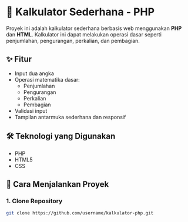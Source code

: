 # 🧮 Kalkulator Sederhana - PHP

Proyek ini adalah kalkulator sederhana berbasis web menggunakan **PHP** dan **HTML**. Kalkulator ini dapat melakukan operasi dasar seperti penjumlahan, pengurangan, perkalian, dan pembagian.

## ✨ Fitur

- Input dua angka
- Operasi matematika dasar:
  - Penjumlahan
  - Pengurangan
  - Perkalian
  - Pembagian
- Validasi input
- Tampilan antarmuka sederhana dan responsif

## 🛠️ Teknologi yang Digunakan

- PHP
- HTML5
- CSS 

## 🚀 Cara Menjalankan Proyek

### 1. Clone Repository
```bash
git clone https://github.com/username/kalkulator-php.git
